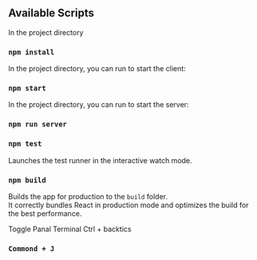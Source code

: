 ## Available Scripts
In the project directory
### `npm install`
In the project directory, you can run to start the client:
### `npm start`
In the project directory, you can run to start the server:
### `npm run server`


### `npm test`

Launches the test runner in the interactive watch mode.<br />

### `npm build`

Builds the app for production to the `build` folder.<br />
It correctly bundles React in production mode and optimizes the build for the best performance.

Toggle Panal Terminal Ctrl + backtics

###  `Commond + J`
